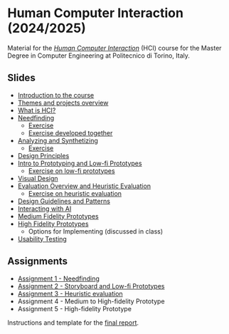 # Human Computer Interaction (2024/2025)

Material for the _[Human Computer Interaction](https://github.com/polito-hci-2024)_ (HCI) course for the Master Degree in Computer Engineering at Politecnico di Torino, Italy.

## Slides

* [Introduction to the course](./slides/00-intro.pdf)
* [Themes and projects overview](./slides/00-themes-projects-overview.pdf)
* [What is HCI?](./slides/01-whatisHCI.pdf)
* [Needfinding](./slides/02-needfinding.pdf)
  * [Exercise](./slides/02b-needfinding-exercise.pdf)
  * [Exercise developed together](./slides/02b-needfinding-exercise.pdf)
* [Analyzing and Synthetizing](./slides/03-analyzing.pdf)
  * [Exercise](./slides/03b-analyzing-exercise.pdf)
* [Design Principles](./slides/04-design-principles.pdf)
* [Intro to Prototyping and Low-fi Prototypes](./slides/05-low-fi-prototypes.pdf)
  * [Exercise on low-fi prototypes](./slides/05b-low-fi-prototypes-exercise.pdf)
* [Visual Design](./slides/06-visual-design.pdf)
* [Evaluation Overview and Heuristic Evaluation](./slides/07-heuristic-evaluation.pdf)
  * [Exercise on heuristic evaluation](./slides/07b-heuristic-evaluation-exercise.pdf)
* [Design Guidelines and Patterns](./slides/08-design-guidelines-patterns.pdf)
* [Interacting with AI](./slides/09-human-ai-interaction.pdf)
* [Medium Fidelity Prototypes](./slides/10-mid-fi-prototypes.pdf)
* [High Fidelity Prototypes](./slides/11-hi-fi-prototypes.pdf)
  * Options for Implementing (discussed in class)
* [Usability Testing](./slides/12-usability-testing.pdf)


## Assignments
* [Assignment 1 - Needfinding](./assignments/A1-needfinding.pdf)
* [Assignment 2 - Storyboard and Low-fi Prototypes](./assignments/A2-storyboard-paper-prototypes.pdf)
* [Assignment 3 - Heuristic evaluation](./assignments/A3-heuristic-evaluation.pdf)
* Assignment 4 - Medium to High-fidelity Prototype
* Assignment 5 - High-fidelity Prototype

Instructions and template for the [final report](./assignments/final-report-instructions.pdf).
